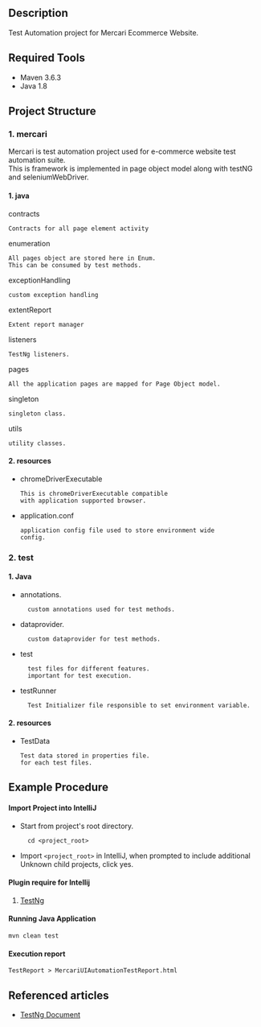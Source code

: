 ## Description
Test Automation project for Mercari Ecommerce Website.

## Required Tools
* Maven 3.6.3
* Java 1.8

## Project Structure

### 1.  mercari

Mercari is test automation project used for e-commerce website
test automation suite.</br>
This is framework is implemented in page object model along with testNG and seleniumWebDriver.

#### 1. java

contracts

    Contracts for all page element activity

enumeration

    All pages object are stored here in Enum.
    This can be consumed by test methods.

exceptionHandling

    custom exception handling

extentReport

    Extent report manager

listeners

    TestNg listeners.

pages

    All the application pages are mapped for Page Object model.

singleton

    singleton class.

utils

    utility classes.

#### 2. resources

- chromeDriverExecutable

      This is chromeDriverExecutable compatible
      with application supported browser.

- application.conf

      application config file used to store environment wide
      config.

### 2. test
#### 1. Java
- annotations.

        custom annotations used for test methods.

- dataprovider.

        custom dataprovider for test methods.

- test

        test files for different features.
        important for test execution.

- testRunner

        Test Initializer file responsible to set environment variable.

#### 2. resources

- TestData

      Test data stored in properties file.
      for each test files.

## Example Procedure

#### Import Project into IntelliJ
- Start from project's root directory.

        cd <project_root>

- Import `<project_root>` in IntelliJ, when prompted to include additional Unknown child projects, click yes.

#### Plugin require for Intellij

1. [TestNg][2]

#### Running Java Application

`mvn clean test`

#### Execution report

`TestReport > MercariUIAutomationTestReport.html`

## Referenced articles

* [TestNg Document][1]

[1]: https://testng.org/doc/documentation-main.html
[2]: https://blog.jetbrains.com/idea/2006/06/testng-plugin/